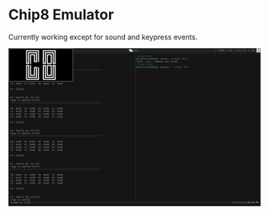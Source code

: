 Chip8 Emulator
==============

Currently working except for sound and keypress events.

![emulator running a simple program to display the chip8 logo](2013-06-18-170539_1280x800_scrot.png)
